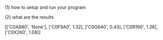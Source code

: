 (1) how to setup and run your program 



(2) what are the results

[['C0A880', 'None'], ['C0F9A0', 1.32], ['C0G640', 0.43], ['C0R190', 1.36], ['C0X260', 1.08]]
